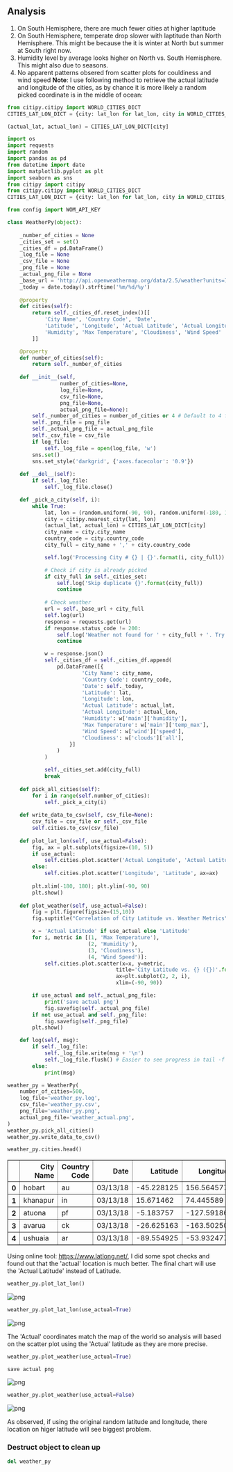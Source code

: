 ## Analysis

1. On South Hemisphere, there are much fewer cities at higher laptitude
2. On South Hemisphere, temperate drop slower with laptitude than North Hemisphere. This might be because the it is winter at North but summer at South right now.
3. Humidity level by average looks higher on North vs. South Hemisphere. This might also due to seasons.
4. No apparent patterns obsered from scatter plots for couldiness and wind speed
**Note**: I use following method to retrieve the actual latitude and longitude of the cities, as by chance it is more likely a random picked coordinate is in the middle of ocean:

```python
from citipy.citipy import WORLD_CITIES_DICT
CITIES_LAT_LON_DICT = {city: lat_lon for lat_lon, city in WORLD_CITIES_DICT.items()}

(actual_lat, actual_lon) = CITIES_LAT_LON_DICT[city]
```


```python
import os
import requests
import random
import pandas as pd
from datetime import date
import matplotlib.pyplot as plt
import seaborn as sns
from citipy import citipy
from citipy.citipy import WORLD_CITIES_DICT
CITIES_LAT_LON_DICT = {city: lat_lon for lat_lon, city in WORLD_CITIES_DICT.items()}

from config import WOM_API_KEY

class WeatherPy(object):
    
    _number_of_cities = None
    _cities_set = set()
    _cities_df = pd.DataFrame()
    _log_file = None
    _csv_file = None
    _png_file = None
    _actual_png_file = None
    _base_url = 'http://api.openweathermap.org/data/2.5/weather?units=Imperial&APPID=' + WOM_API_KEY + '&q='
    _today = date.today().strftime('%m/%d/%y')
    
    @property
    def cities(self):
        return self._cities_df.reset_index()[[
            'City Name', 'Country Code', 'Date',
            'Latitude', 'Longitude', 'Actual Latitude', 'Actual Longitude',
            'Humidity', 'Max Temperature', 'Cloudiness', 'Wind Speed'
        ]]

    @property
    def number_of_cities(self):
        return self._number_of_cities
      
    def __init__(self, 
                 number_of_cities=None,
                 log_file=None,
                 csv_file=None,
                 png_file=None,
                 actual_png_file=None):
        self._number_of_cities = number_of_cities or 4 # Default to 4 for testing
        self._png_file = png_file
        self._actual_png_file = actual_png_file
        self._csv_file = csv_file
        if log_file:
            self._log_file = open(log_file, 'w')
        sns.set()
        sns.set_style('darkgrid', {'axes.facecolor': '0.9'})
        
    def __del__(self):
        if self._log_file:
            self._log_file.close()

    def _pick_a_city(self, i):
        while True:
            lat, lon = (random.uniform(-90, 90), random.uniform(-180, 180))
            city = citipy.nearest_city(lat, lon)
            (actual_lat, actual_lon) = CITIES_LAT_LON_DICT[city]
            city_name = city.city_name
            country_code = city.country_code
            city_full = city_name + ',' + city.country_code

            self.log('Processing City # {} | {}'.format(i, city_full))

            # Check if city is already picked
            if city_full in self._cities_set:
                self.log('Skip duplicate {}'.format(city_full))
                continue
            
            # Check weather
            url = self._base_url + city_full
            self.log(url)
            response = requests.get(url)
            if response.status_code != 200:
                self.log('Weather not found for ' + city_full + '. Try another city.')
                continue

            w = response.json()   
            self._cities_df = self._cities_df.append(
                pd.DataFrame([{
                        'City Name': city_name,
                        'Country Code': country_code,
                        'Date': self._today,
                        'Latitude': lat,
                        'Longitude': lon,
                        'Actual Latitude': actual_lat,
                        'Actual Longitude': actual_lon,
                        'Humidity': w['main']['humidity'],
                        'Max Temperature': w['main']['temp_max'],
                        'Wind Speed': w['wind']['speed'],
                        'Cloudiness': w['clouds']['all'],
                    }]
                )
            )

            self._cities_set.add(city_full)
            break
        
    def pick_all_cities(self):
        for i in range(self.number_of_cities):
            self._pick_a_city(i)
        
    def write_data_to_csv(self, csv_file=None):
        csv_file = csv_file or self._csv_file
        self.cities.to_csv(csv_file)
        
    def plot_lat_lon(self, use_actual=False):
        fig, ax = plt.subplots(figsize=(10, 5))
        if use_actual:
            self.cities.plot.scatter('Actual Longitude', 'Actual Latitude',  ax=ax)
        else:
            self.cities.plot.scatter('Longitude', 'Latitude', ax=ax)
            
        plt.xlim(-180, 180); plt.ylim(-90, 90)
        plt.show()
        
    def plot_weather(self, use_actual=False):
        fig = plt.figure(figsize=(15,10))
        fig.suptitle("Correlation of City Latitude vs. Weather Metrics")

        x = 'Actual Latitude' if use_actual else 'Latitude'
        for i, metric in [(1, 'Max Temperature'),
                          (2, 'Humidity'),
                          (3, 'Cloudiness'),
                          (4, 'Wind Speed')]:
            self.cities.plot.scatter(x=x, y=metric, 
                                   title='City Latitude vs. {} ({})'.format(metric, self._today),
                                   ax=plt.subplot(2, 2, i),
                                   xlim=(-90, 90))                          

        if use_actual and self._actual_png_file:
            print('save actual png')
            fig.savefig(self._actual_png_file)
        if not use_actual and self._png_file:
            fig.savefig(self._png_file)
        plt.show()

    def log(self, msg):
        if self._log_file:
            self._log_file.write(msg + '\n')
            self._log_file.flush() # Easier to see progress in tail -f
        else:
            print(msg)
```


```python
weather_py = WeatherPy(
    number_of_cities=500,
    log_file='weather_py.log',
    csv_file='weather_py.csv',
    png_file='weather_py.png',
    actual_png_file='weather_actual.png',
)
weather_py.pick_all_cities()
weather_py.write_data_to_csv()
```


```python
weather_py.cities.head()
```




<div>
<style>
    .dataframe thead tr:only-child th {
        text-align: right;
    }

    .dataframe thead th {
        text-align: left;
    }

    .dataframe tbody tr th {
        vertical-align: top;
    }
</style>
<table border="1" class="dataframe">
  <thead>
    <tr style="text-align: right;">
      <th></th>
      <th>City Name</th>
      <th>Country Code</th>
      <th>Date</th>
      <th>Latitude</th>
      <th>Longitude</th>
      <th>Actual Latitude</th>
      <th>Actual Longitude</th>
      <th>Humidity</th>
      <th>Max Temperature</th>
      <th>Cloudiness</th>
      <th>Wind Speed</th>
    </tr>
  </thead>
  <tbody>
    <tr>
      <th>0</th>
      <td>hobart</td>
      <td>au</td>
      <td>03/13/18</td>
      <td>-45.228125</td>
      <td>156.564577</td>
      <td>-42.883209</td>
      <td>147.331665</td>
      <td>82</td>
      <td>55.40</td>
      <td>40</td>
      <td>4.70</td>
    </tr>
    <tr>
      <th>1</th>
      <td>khanapur</td>
      <td>in</td>
      <td>03/13/18</td>
      <td>15.671462</td>
      <td>74.445589</td>
      <td>15.633333</td>
      <td>74.516667</td>
      <td>41</td>
      <td>78.22</td>
      <td>8</td>
      <td>3.71</td>
    </tr>
    <tr>
      <th>2</th>
      <td>atuona</td>
      <td>pf</td>
      <td>03/13/18</td>
      <td>-5.183757</td>
      <td>-127.591869</td>
      <td>-9.800000</td>
      <td>-139.033333</td>
      <td>100</td>
      <td>77.05</td>
      <td>88</td>
      <td>10.65</td>
    </tr>
    <tr>
      <th>3</th>
      <td>avarua</td>
      <td>ck</td>
      <td>03/13/18</td>
      <td>-26.625163</td>
      <td>-163.502506</td>
      <td>-21.207778</td>
      <td>-159.775000</td>
      <td>94</td>
      <td>77.00</td>
      <td>75</td>
      <td>4.70</td>
    </tr>
    <tr>
      <th>4</th>
      <td>ushuaia</td>
      <td>ar</td>
      <td>03/13/18</td>
      <td>-89.554925</td>
      <td>-53.932477</td>
      <td>-54.800000</td>
      <td>-68.300000</td>
      <td>66</td>
      <td>51.80</td>
      <td>40</td>
      <td>6.93</td>
    </tr>
  </tbody>
</table>
</div>



Using online tool: https://www.latlong.net/, I did some spot checks and found out that the 'actual' location is much better. The final chart will use the 'Actual Latitude' instead of Latitude.


```python
weather_py.plot_lat_lon()
```


![png](output_6_0.png)



```python
weather_py.plot_lat_lon(use_actual=True)
```


![png](output_7_0.png)


The 'Actual' coordinates match the map of the world so analysis will based on the scatter plot using the 'Actual' latitude as they are more precise.


```python
weather_py.plot_weather(use_actual=True)
```

    save actual png
    


![png](output_9_1.png)



```python
weather_py.plot_weather(use_actual=False)
```


![png](output_10_0.png)


As observed, if using the original random latitude and longitude, there location on higer latitude will see biggest problem.

### Destruct object to clean up


```python
del weather_py
```
